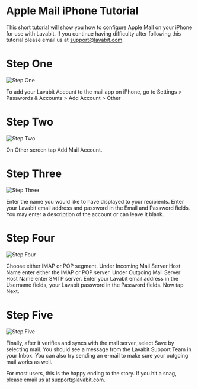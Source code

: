 
# Apple Mail iPhone Tutorial

This short tutorial will show you how to configure Apple Mail on your iPhone for use with Lavabit.
If you continue having difficulty after following this tutorial please email us at support@lavabit.com.

# Step One

![Step One](https://github.com/lavabit/tutorials/blob/master/iphone/step1.png "Step One")

To add your Lavabit Account to the mail app on iPhone, go to Settings > Passwords & Accounts > Add Account > Other

# Step Two

![Step Two](https://github.com/lavabit/tutorials/blob/master/iphone/step2.png "Step Two")

On Other screen tap Add Mail Account.

# Step Three

![Step Three](https://github.com/lavabit/tutorials/blob/master/iphone/step3.png "Step Three")

Enter the name you would like to have displayed to your recipients. Enter your Lavabit email address and password in the Email and Password fields. You may enter a description of the account or can leave it blank.

# Step Four

![Step Four](https://github.com/lavabit/tutorials/blob/master/iphone/step4.png "Step Four")

Choose either IMAP or POP segment. Under Incoming Mail Server Host Name enter either the IMAP or POP server. Under Outgoing Mail Server Host Name enter SMTP server. Enter your Lavabit email address in the Username fields, your Lavabit password in the Password fields. Now tap Next.

# Step Five

![Step Five](https://github.com/lavabit/tutorials/blob/master/iphone/step5.png "Step Five")

Finally, after it verifies and syncs with the mail server, select Save by selecting mail. You should see a message from the Lavabit Support Team in your Inbox. You can also try sending an e-mail to make sure your outgoing mail works as well.

For most users, this is the happy ending to the story. If you hit a snag, please email us at support@lavabit.com.

